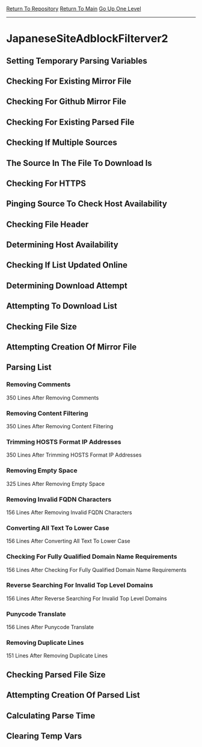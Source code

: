 [Return To Repository](https://github.com/deathbybandaid/piholeparser/)
[Return To Main](https://github.com/deathbybandaid/piholeparser/blob/master/RecentRunLogs/Mainlog.md)
[Go Up One Level](https://github.com/deathbybandaid/piholeparser/blob/master/RecentRunLogs/TopLevelScripts/30-Processing-External-Blacklists.md)
____________________________________
# JapaneseSiteAdblockFilterver2
## Setting Temporary Parsing Variables
## Checking For Existing Mirror File
## Checking For Github Mirror File
## Checking For Existing Parsed File
## Checking If Multiple Sources
## The Source In The File To Download Is
## Checking For HTTPS
## Pinging Source To Check Host Availability
## Checking File Header
## Determining Host Availability
## Checking If List Updated Online
## Determining Download Attempt
## Attempting To Download List
## Checking File Size
## Attempting Creation Of Mirror File
## Parsing List
### Removing Comments
350 Lines After Removing Comments
### Removing Content Filtering
350 Lines After Removing Content Filtering
### Trimming HOSTS Format IP Addresses
350 Lines After Trimming HOSTS Format IP Addresses
### Removing Empty Space
325 Lines After Removing Empty Space
### Removing Invalid FQDN Characters
156 Lines After Removing Invalid FQDN Characters
### Converting All Text To Lower Case
156 Lines After Converting All Text To Lower Case
### Checking For Fully Qualified Domain Name Requirements
156 Lines After Checking For Fully Qualified Domain Name Requirements
### Reverse Searching For Invalid Top Level Domains
156 Lines After Reverse Searching For Invalid Top Level Domains
### Punycode Translate
156 Lines After Punycode Translate
### Removing Duplicate Lines
151 Lines After Removing Duplicate Lines
## Checking Parsed File Size
## Attempting Creation Of Parsed List
## Calculating Parse Time
## Clearing Temp Vars

